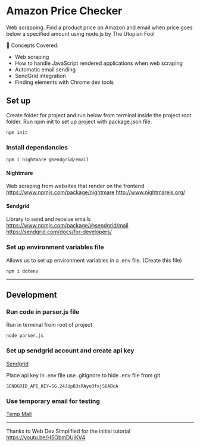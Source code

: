 # Amazon Price Checker

Web scrapping. Find a product price on Amazon and email when price goes below a specified amount using node.js
by The Utopian Fool

🧠 Concepts Covered:

- Web scraping
- How to handle JavaScript rendered applications when web scraping
- Automatic email sending
- SendGrid integration
- Finding elements with Chrome dev tools

## Set up

Create folder for project and run below from terminal inside the project root folder. Run npm init to set up project with package.json file.

```
npm init
```

### Install dependancies

```
npm i nightmare @sendgrid/email
```

#### Nightmare 

Web scraping from websites that render on the frontend https://www.npmjs.com/package/nightmare
http://www.nightmarejs.org/

#### Sendgrid

Library to send and receive emails https://www.npmjs.com/package/@sendgrid/mail
https://sendgrid.com/docs/for-developers/

### Set up environment variables file

Allows us to set up environment variables in a .env file. (Create this file)

```
npm i dotenv
```


-----------------------------------------------------------------------------

## Development

### Run code in parser.js file

Run in terminal from root of project

```
node parser.js
```

### Set up sendgrid account and create api key

[Sendgrid](https://sendgrid.com/)

Place api key in .env file use .gitignore to hide .env file from git

```
SENDGRID_API_KEY=SG.24JUpB3sRAyoOfxjS6ABcA
```

### Use temporary email for testing

[Temp Mail](https://temp-mail.org/)




---------------------------------------------------------------

Thanks to Web Dev Simplified for the initial tutorial https://youtu.be/H5ObmDUjKV4
